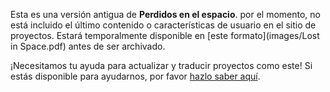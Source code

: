 Esta es una versión antigua de **Perdidos en el espacio**. por el momento, no está incluido el último contenido o características de usuario en el sitio de proyectos. Estará temporalmente disponible en [este formato](images/Lost in Space.pdf) antes de ser archivado. 

¡Necesitamos tu ayuda para actualizar y traducir proyectos como este! Si estás disponible para ayudarnos, por favor [hazlo saber aquí](https://rpf.io/translators).
